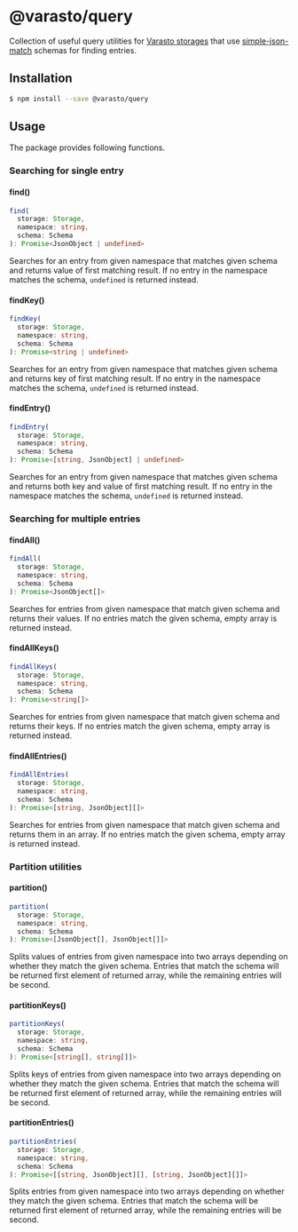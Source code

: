 # @varasto/query

Collection of useful query utilities for [Varasto storages] that use
[simple-json-match] schemas for finding entries.

[varasto storages]: https://www.npmjs.com/package/@varasto/storage
[simple-json-match]: https://www.npmjs.com/package/simple-json-match

## Installation

```sh
$ npm install --save @varasto/query
```

## Usage

The package provides following functions.

### Searching for single entry

#### find()

```TypeScript
find(
  storage: Storage,
  namespace: string,
  schema: Schema
): Promise<JsonObject | undefined>
```

Searches for an entry from given namespace that matches given schema and
returns value of first matching result. If no entry in the namespace matches
the schema, `undefined` is returned instead.

#### findKey()

```TypeScript
findKey(
  storage: Storage,
  namespace: string,
  schema: Schema
): Promise<string | undefined>
```

Searches for an entry from given namespace that matches given schema and
returns key of first matching result. If no entry in the namespace matches
the schema, `undefined` is returned instead.

#### findEntry()

```TypeScript
findEntry(
  storage: Storage,
  namespace: string,
  schema: Schema
): Promise<[string, JsonObject] | undefined>
```

Searches for an entry from given namespace that matches given schema and
returns both key and value of first matching result. If no entry in the
namespace matches the schema, `undefined` is returned instead.

### Searching for multiple entries

#### findAll()

```TypeScript
findAll(
  storage: Storage,
  namespace: string,
  schema: Schema
): Promise<JsonObject[]>
```

Searches for entries from given namespace that match given schema and returns
their values. If no entries match the given schema, empty array is returned
instead.

#### findAllKeys()

```TypeScript
findAllKeys(
  storage: Storage,
  namespace: string,
  schema: Schema
): Promise<string[]>
```

Searches for entries from given namespace that match given schema and returns
their keys. If no entries match the given schema, empty array is returned
instead.

#### findAllEntries()

```TypeScript
findAllEntries(
  storage: Storage,
  namespace: string,
  schema: Schema
): Promise<[string, JsonObject][]>
```

Searches for entries from given namespace that match given schema and returns
them in an array. If no entries match the given schema, empty array is returned
instead.

### Partition utilities

#### partition()

```TypeScript
partition(
  storage: Storage,
  namespace: string,
  schema: Schema
): Promise<[JsonObject[], JsonObject[]]>
```

Splits values of entries from given namespace into two arrays depending on
whether they match the given schema. Entries that match the schema will be
returned first element of returned array, while the remaining entries will
be second.

#### partitionKeys()

```TypeScript
partitionKeys(
  storage: Storage,
  namespace: string,
  schema: Schema
): Promise<[string[], string[]]>
```

Splits keys of entries from given namespace into two arrays depending on
whether they match the given schema. Entries that match the schema will be
returned first element of returned array, while the remaining entries will
be second.

#### partitionEntries()

```TypeScript
partitionEntries(
  storage: Storage,
  namespace: string,
  schema: Schema
): Promise<[[string, JsonObject][], [string, JsonObject][]]>
```

Splits entries from given namespace into two arrays depending on whether they
match the given schema. Entries that match the schema will be returned first
element of returned array, while the remaining entries will be second.
